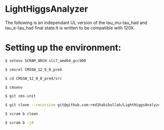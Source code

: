 # LightHiggsAnalyzer
The following is an independant UL version of the tau_mu-tau_had and tau_e-tau_had final state.It is written to be compatible with 120X.

# Setting up the environment:

```bash
$ setenv SCRAM_ARCH slc7_amd64_gcc900 

$ cmsrel CMSSW_12_0_0_pre4

$ cd CMSSW_12_0_0_pre4/src

$ cmsenv

$ git cms-init

$ git clone --recursive git@github.com:red1habibullah/LightHiggsAnalyzer.git -b LightHiggsAnalyzer_120X 

$ scram b clean

$ scram b -j8
```